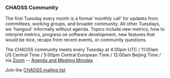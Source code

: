 ### CHAOSS Community
The first Tuesday every month is a formal 'monthly call' for updates from committees, working groups, and broader community. All other Tuesdays, we 'hangout' informally without agenda. Topics include new metrics, how to interpret metrics, progress on software development, new features that would be nice, recaps from recent events, or community questions.

The CHAOSS community meets every Tuesday at 4:00pm UTC / 11:00am US Central Time / 5:00pm Central European Time / 12:00am Beijing Time / via [Zoom](https://zoom.us/j/4998687533) -- [Agenda and Meeting Minutes](https://docs.google.com/document/d/1PMDWc6xMe0fNE7shxTK5_HE_ykRBG5w55_Zx5hvzsEY/edit)

Join the [CHAOSS mailing list](https://lists.linuxfoundation.org/mailman/listinfo/chaoss)
